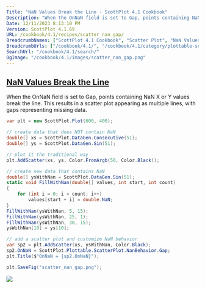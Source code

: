 ```yaml
---
Title: "NaN Values Break the Line - ScottPlot 4.1 Cookbook"
Description: "When the OnNaN field is set to Gap, points containing NaN X or Y values break the line. This results in a scatter plot appearing as multiple lines, with gaps representing missing data."
Date: 12/11/2023 8:13:10 PM
Version: ScottPlot 4.1.69
URL: /cookbook/4.1/recipes/scatter_nan_gap/
BreadcrumbNames: ["ScottPlot 4.1 Cookbook", "Scatter Plot", "NaN Values Break the Line"]
BreadcrumbUrls: ["/cookbook/4.1/", "/cookbook/4.1/category/plottable-scatter-plot", "/cookbook/4.1/recipes/scatter_nan_gap/"]
SearchUrl: "/cookbook/4.1/search/"
OgImage: "/cookbook/4.1/images/scatter_nan_gap.png"
---
```


<h2><a id='nan-values-break-the-line' href='/cookbook/4.1/recipes/scatter_nan_gap/'>NaN Values Break the Line</a></h2>

When the OnNaN field is set to Gap, points containing NaN X or Y values break the line. This results in a scatter plot appearing as multiple lines, with gaps representing missing data.

```cs
var plt = new ScottPlot.Plot(600, 400);

// create data that does NOT contain NaN
double[] xs = ScottPlot.DataGen.Consecutive(51);
double[] ys = ScottPlot.DataGen.Sin(51);

// plot it the traditional way
plt.AddScatter(xs, ys, Color.FromArgb(50, Color.Black));

// create new data that contains NaN
double[] ysWithNan = ScottPlot.DataGen.Sin(51);
static void FillWithNan(double[] values, int start, int count)
{
    for (int i = 0; i < count; i++)
        values[start + i] = double.NaN;
}
FillWithNan(ysWithNan, 5, 15);
FillWithNan(ysWithNan, 25, 1);
FillWithNan(ysWithNan, 30, 15);
ysWithNan[10] = ys[10];

// add a scatter plot and customize NaN behavior
var sp2 = plt.AddScatter(xs, ysWithNan, Color.Black);
sp2.OnNaN = ScottPlot.Plottable.ScatterPlot.NanBehavior.Gap;
plt.Title($"OnNaN = {sp2.OnNaN}");

plt.SaveFig("scatter_nan_gap.png");
```

<img src='../../images/scatter_nan_gap.png' class='d-block mx-auto my-5' />


